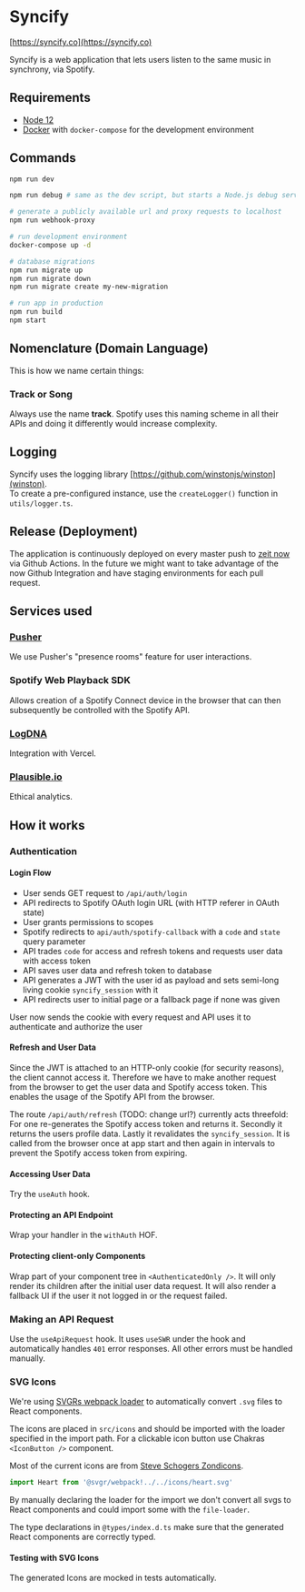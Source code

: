 # Syncify

[https://syncify.co](https://syncify.co)

Syncify is a web application that lets users listen to the same music in synchrony, via Spotify.

## Requirements

- [Node 12](https://nodejs.org/en/)
- [Docker](https://www.docker.com/) with `docker-compose` for the development environment

## Commands

```sh
npm run dev

npm run debug # same as the dev script, but starts a Node.js debug server

# generate a publicly available url and proxy requests to localhost
npm run webhook-proxy

# run development environment
docker-compose up -d

# database migrations
npm run migrate up
npm run migrate down
npm run migrate create my-new-migration

# run app in production
npm run build
npm start
```

## Nomenclature (Domain Language)

This is how we name certain things:

### Track or Song

Always use the name **track**. Spotify uses this naming scheme in all their APIs and doing it differently would increase complexity.

## Logging

Syncify uses the logging library [https://github.com/winstonjs/winston](winston).  
To create a pre-configured instance, use the `createLogger()` function in `utils/logger.ts`.

## Release (Deployment)

The application is continuously deployed on every master push to [zeit now](https://zeit.co) via Github Actions.
In the future we might want to take advantage of the now Github Integration and have staging environments for each pull request.

## Services used

### [Pusher](https://pusher.com/)

We use Pusher's "presence rooms" feature for user interactions.

### Spotify Web Playback SDK

Allows creation of a Spotify Connect device in the browser that can then subsequently be controlled with the Spotify API.

### [LogDNA](https://logdna.com/)

Integration with Vercel.

### [Plausible.io](https://plausible.io/)

Ethical analytics.

## How it works

### Authentication

#### Login Flow

- User sends GET request to `/api/auth/login`
- API redirects to Spotify OAuth login URL (with HTTP referer in OAuth state)
- User grants permissions to scopes
- Spotify redirects to `api/auth/spotify-callback` with a `code` and `state` query parameter
- API trades `code` for access and refresh tokens and requests user data with access token
- API saves user data and refresh token to database
- API generates a JWT with the user id as payload and sets semi-long living cookie `syncify_session` with it
- API redirects user to initial page or a fallback page if none was given

User now sends the cookie with every request and API uses it to authenticate and authorize the user

#### Refresh and User Data

Since the JWT is attached to an HTTP-only cookie (for security reasons), the client cannot access it. Therefore we have to make another request from the browser to get the user data and Spotify access token. This enables the usage of the Spotify API from the browser.

The route `/api/auth/refresh` (TODO: change url?) currently acts threefold:
For one re-generates the Spotify access token and returns it. Secondly it returns the users profile data. Lastly it revalidates the `syncify_session`. It is called from the browser once at app start and then again in intervals to prevent the Spotify access token from expiring.

#### Accessing User Data

Try the `useAuth` hook.

#### Protecting an API Endpoint

Wrap your handler in the `withAuth` HOF.

#### Protecting client-only Components

Wrap part of your component tree in `<AuthenticatedOnly />`. It will only render its children after the initial user data request. It will also render a fallback UI if the user it not logged in or the request failed.

### Making an API Request

Use the `useApiRequest` hook. It uses `useSWR` under the hook and automatically handles `401` error responses. All other errors must be handled manually.

### SVG Icons

We're using [SVGRs webpack loader](https://react-svgr.com/docs/webpack/) to automatically convert `.svg` files to React components.

The icons are placed in `src/icons` and should be imported with the loader specified in the import path. For a clickable icon button use Chakras `<IconButton />` component.

Most of the current icons are from [Steve Schogers Zondicons](https://www.zondicons.com/icons.html).

```ts
import Heart from '@svgr/webpack!../../icons/heart.svg'
```

By manually declaring the loader for the import we don't convert all svgs to React components and could import some with the `file-loader`.

The type declarations in `@types/index.d.ts` make sure that the generated React components are correctly typed.

#### Testing with SVG Icons

The generated Icons are mocked in tests automatically.
